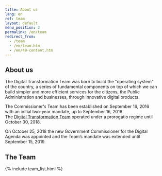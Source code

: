 ```yaml
---
title: About us
lang: en
ref: team
layout: default
menu_position: 2
permalink: /en/team
redirect_from:
  - /team
  - /en/team.htm
  - /en/49-content.htm
---
```


## About us

The Digital Transformation Team was born to build the "operating system" of the
country, a series of fundamental components on top of which we can build simpler
and more efficient services for the citizens, the Public Administration and
businesses, through innovative digital products.

The Commissioner's Team has been established on September 16, 2016 with an
initial two-year mandate, up to September 16, 2018.   
The <a href="http://presidenza.governo.it/AmministrazioneTrasparente/DisposizioniGenerali/AttiGenerali/DpcmOrganismiCollegiali/DPCM_20160916_CommStraord_AgendaDigitale.pdf" title="Prime-Ministerial Decree of Digital agenda commissarial structure" target="_blank">
Digital Transformation Team</a> operated under a prorogatio regime until
October 30, 2018.

On October 25, 2018 the new Government Commissioner for the Digital Agenda was
appointed and the Team’s mandate was extended until September 15, 2019.

## The Team

{% include team_list.html %}
